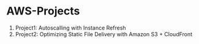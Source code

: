 # AWS-Projects

 1. Project1: Autoscalling with Instance Refresh
 2. Project2: Optimizing Static File Delivery with Amazon S3 + CloudFront


